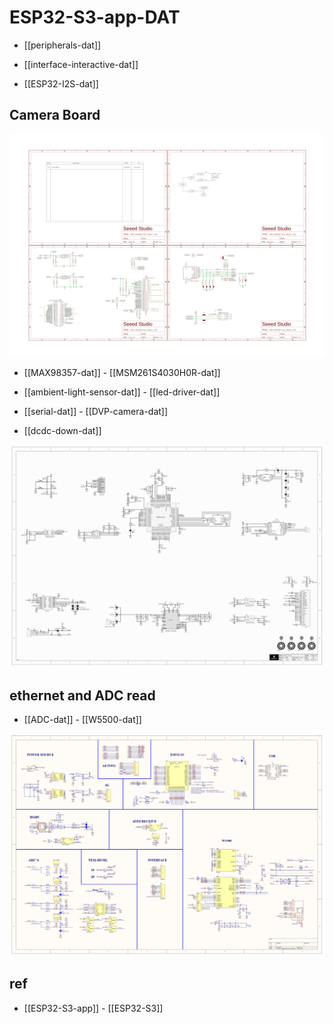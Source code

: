 
# ESP32-S3-app-DAT

- [[peripherals-dat]]

- [[interface-interactive-dat]]

- [[ESP32-I2S-dat]]




## Camera Board 

![](XIAO_ESP32S3_ExpBoard_v1.0_SCH107-10-2025.jpg)

- [[MAX98357-dat]] - [[MSM261S4030H0R-dat]]

- [[ambient-light-sensor-dat]] - [[led-driver-dat]]

- [[serial-dat]] - [[DVP-camera-dat]]

- [[dcdc-down-dat]]

![](ESP32-S3-AI-CAM.jpg)

## ethernet and ADC read 

- [[ADC-dat]] - [[W5500-dat]]

![](ESP32-S3-ethernet-ADC-reader-board.jpg)

## ref 

- [[ESP32-S3-app]] - [[ESP32-S3]]